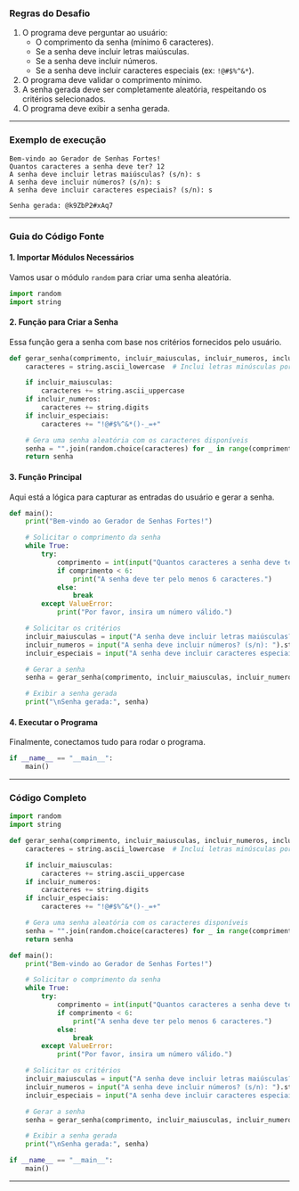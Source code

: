 
### **Regras do Desafio**
1. O programa deve perguntar ao usuário:
   - O comprimento da senha (mínimo 6 caracteres).
   - Se a senha deve incluir letras maiúsculas.
   - Se a senha deve incluir números.
   - Se a senha deve incluir caracteres especiais (ex: `!@#$%^&*`).
2. O programa deve validar o comprimento mínimo.
3. A senha gerada deve ser completamente aleatória, respeitando os critérios selecionados.
4. O programa deve exibir a senha gerada.

---

### **Exemplo de execução**
```plaintext
Bem-vindo ao Gerador de Senhas Fortes!
Quantos caracteres a senha deve ter? 12
A senha deve incluir letras maiúsculas? (s/n): s
A senha deve incluir números? (s/n): s
A senha deve incluir caracteres especiais? (s/n): s

Senha gerada: @k9ZbP2#xAq7
```

---

### **Guia do Código Fonte**

#### **1. Importar Módulos Necessários**
Vamos usar o módulo `random` para criar uma senha aleatória.

```python
import random
import string
```

#### **2. Função para Criar a Senha**
Essa função gera a senha com base nos critérios fornecidos pelo usuário.

```python
def gerar_senha(comprimento, incluir_maiusculas, incluir_numeros, incluir_especiais):
    caracteres = string.ascii_lowercase  # Inclui letras minúsculas por padrão

    if incluir_maiusculas:
        caracteres += string.ascii_uppercase
    if incluir_numeros:
        caracteres += string.digits
    if incluir_especiais:
        caracteres += "!@#$%^&*()-_=+"

    # Gera uma senha aleatória com os caracteres disponíveis
    senha = "".join(random.choice(caracteres) for _ in range(comprimento))
    return senha
```

#### **3. Função Principal**
Aqui está a lógica para capturar as entradas do usuário e gerar a senha.

```python
def main():
    print("Bem-vindo ao Gerador de Senhas Fortes!")

    # Solicitar o comprimento da senha
    while True:
        try:
            comprimento = int(input("Quantos caracteres a senha deve ter? (mínimo 6): "))
            if comprimento < 6:
                print("A senha deve ter pelo menos 6 caracteres.")
            else:
                break
        except ValueError:
            print("Por favor, insira um número válido.")

    # Solicitar os critérios
    incluir_maiusculas = input("A senha deve incluir letras maiúsculas? (s/n): ").strip().lower() == "s"
    incluir_numeros = input("A senha deve incluir números? (s/n): ").strip().lower() == "s"
    incluir_especiais = input("A senha deve incluir caracteres especiais? (s/n): ").strip().lower() == "s"

    # Gerar a senha
    senha = gerar_senha(comprimento, incluir_maiusculas, incluir_numeros, incluir_especiais)

    # Exibir a senha gerada
    print("\nSenha gerada:", senha)
```

#### **4. Executar o Programa**
Finalmente, conectamos tudo para rodar o programa.

```python
if __name__ == "__main__":
    main()
```

---

### **Código Completo**
```python
import random
import string

def gerar_senha(comprimento, incluir_maiusculas, incluir_numeros, incluir_especiais):
    caracteres = string.ascii_lowercase  # Inclui letras minúsculas por padrão

    if incluir_maiusculas:
        caracteres += string.ascii_uppercase
    if incluir_numeros:
        caracteres += string.digits
    if incluir_especiais:
        caracteres += "!@#$%^&*()-_=+"

    # Gera uma senha aleatória com os caracteres disponíveis
    senha = "".join(random.choice(caracteres) for _ in range(comprimento))
    return senha

def main():
    print("Bem-vindo ao Gerador de Senhas Fortes!")

    # Solicitar o comprimento da senha
    while True:
        try:
            comprimento = int(input("Quantos caracteres a senha deve ter? (mínimo 6): "))
            if comprimento < 6:
                print("A senha deve ter pelo menos 6 caracteres.")
            else:
                break
        except ValueError:
            print("Por favor, insira um número válido.")

    # Solicitar os critérios
    incluir_maiusculas = input("A senha deve incluir letras maiúsculas? (s/n): ").strip().lower() == "s"
    incluir_numeros = input("A senha deve incluir números? (s/n): ").strip().lower() == "s"
    incluir_especiais = input("A senha deve incluir caracteres especiais? (s/n): ").strip().lower() == "s"

    # Gerar a senha
    senha = gerar_senha(comprimento, incluir_maiusculas, incluir_numeros, incluir_especiais)

    # Exibir a senha gerada
    print("\nSenha gerada:", senha)

if __name__ == "__main__":
    main()
```

---
